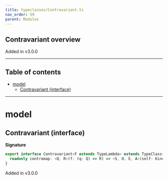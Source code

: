 ```yaml
---
title: typeclasses/Contravariant.ts
nav_order: 59
parent: Modules
---
```


## Contravariant overview

Added in v3.0.0

---

<h2 class="text-delta">Table of contents</h2>

- [model](#model)
  - [Contravariant (interface)](#contravariant-interface)

---

# model

## Contravariant (interface)

**Signature**

```ts
export interface Contravariant<F extends TypeLambda> extends TypeClass<F> {
  readonly contramap: <Q, R>(f: (q: Q) => R) => <S, O, E, A>(self: Kind<F, S, R, O, E, A>) => Kind<F, S, Q, O, E, A>
}
```

Added in v3.0.0
